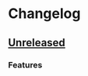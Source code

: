 # Changelog

## [Unreleased]

### Features

[Unreleased]: https://github.com/clean-code-rocks/hamcrest-java-throwable/commits/main
